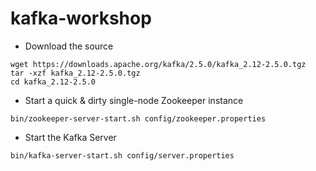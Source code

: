 # kafka-workshop

- Download the source

```
wget https://downloads.apache.org/kafka/2.5.0/kafka_2.12-2.5.0.tgz
tar -xzf kafka_2.12-2.5.0.tgz
cd kafka_2.12-2.5.0
```
- Start a quick & dirty single-node Zookeeper instance
```
bin/zookeeper-server-start.sh config/zookeeper.properties
```

- Start the Kafka Server
```
bin/kafka-server-start.sh config/server.properties
```

